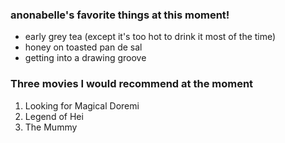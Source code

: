 ### anonabelle's favorite things at this moment!

- early grey tea (except it's too hot to drink it most of the time)
- honey on toasted pan de sal
- getting into a drawing groove

### Three movies I would recommend at the moment

1. Looking for Magical Doremi
2. Legend of Hei
3. The Mummy
